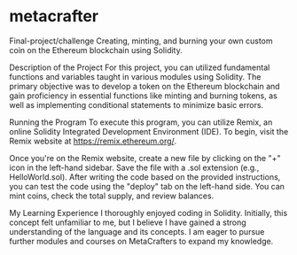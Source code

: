 # metacrafter
Final-project/challenge
Creating, minting, and burning your own custom coin on the Ethereum blockchain using Solidity.

Description of the Project
For this project, you can utilized fundamental functions and variables taught in various modules using Solidity. The primary objective was to develop a token on the Ethereum blockchain and gain proficiency in essential functions like minting and burning tokens, as well as implementing conditional statements to minimize basic errors.

Running the Program
To execute this program, you can utilize Remix, an online Solidity Integrated Development Environment (IDE). To begin, visit the Remix website at https://remix.ethereum.org/.

Once you're on the Remix website, create a new file by clicking on the "+" icon in the left-hand sidebar. Save the file with a .sol extension (e.g., HelloWorld.sol). After writing the code based on the provided instructions, you can test the code using the "deploy" tab on the left-hand side. You can mint coins, check the total supply, and review balances.

My Learning Experience
I thoroughly enjoyed coding in Solidity. Initially, this concept felt unfamiliar to me, but I believe I have gained a strong understanding of the language and its concepts. I am eager to pursue further modules and courses on MetaCrafters to expand my knowledge.




